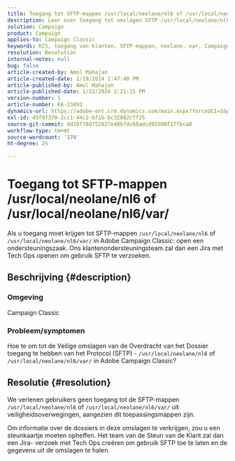 ```yaml
---
title: Toegang tot SFTP-mappen /usr/local/neolane/nl6 of /usr/local/neolane/nl6/var/
description: Leer over toegang tot omslagen SFTP /usr/local/neolane/nl6 of /usr/local/neolane/nl6/var/ in Adobe Campaign Classic. Open een ondersteuningskwestie.
solution: Campaign
product: Campaign
applies-to: Campaign Classic
keywords: KCS, toegang van klanten, SFTP-mappen, neolane, var, Campaign Classic
resolution: Resolution
internal-notes: null
bug: false
article-created-by: Amol Mahajan
article-created-date: 1/19/2024 1:47:40 PM
article-published-by: Amol Mahajan
article-published-date: 1/22/2024 2:21:15 PM
version-number: 1
article-number: KA-23493
dynamics-url: https://adobe-ent.crm.dynamics.com/main.aspx?forceUCI=1&pagetype=entityrecord&etn=knowledgearticle&id=0057654c-d1b6-ee11-a569-6045bd006268
exl-id: 45f9f378-2cc1-44c2-bf1b-bc32882cff25
source-git-commit: dd19f78d752827e48b7dc68adcd95500f2ffbca0
workflow-type: tm+mt
source-wordcount: '174'
ht-degree: 2%

---
```


# Toegang tot SFTP-mappen /usr/local/neolane/nl6 of /usr/local/neolane/nl6/var/


Als u toegang moet krijgen tot SFTP-mappen `/usr/local/neolane/nl6` of `/usr/local/neolane/nl6/var/` in Adobe Campaign Classic: open een ondersteuningszaak. Ons klantenondersteuningsteam zal dan een Jira met Tech Ops openen om gebruik SFTP te verzoeken.

## Beschrijving {#description}


### Omgeving

Campaign Classic



### <b>Probleem/symptomen</b>

Hoe te om tot de Veilige omslagen van de Overdracht van het Dossier toegang te hebben van het Protocol (SFTP) - `/usr/local/neolane/nl6` of `/usr/local/neolane/nl6/var/` in Adobe Campaign Classic?


## Resolutie {#resolution}


We verlenen gebruikers geen toegang tot de SFTP-mappen `/usr/local/neolane/nl6` of `/usr/local/neolane/nl6/var/` uit veiligheidsoverwegingen, aangezien dit toepassingsmappen zijn.

Om informatie over de dossiers in deze omslagen te verkrijgen, zou u een steunkaartje moeten opheffen. Het team van de Steun van de Klant zal dan een Jira- verzoek met Tech Ops creëren om gebruik SFTP toe te laten en de gegevens uit de omslagen te halen.
